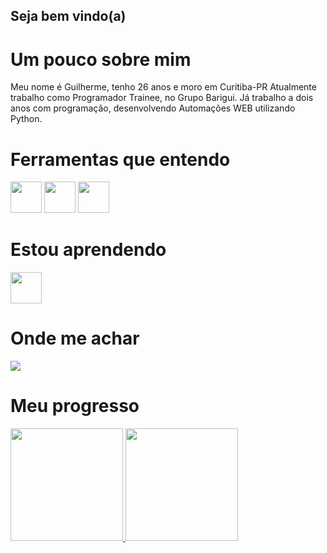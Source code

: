 ## Seja bem vindo(a)

# Um pouco sobre mim
Meu nome é Guilherme, tenho 26 anos e moro em Curitiba-PR
Atualmente trabalho como Programador Trainee, no Grupo Barigui. Já trabalho a dois anos com programação, desenvolvendo Automações WEB utilizando Python.

# Ferramentas que entendo

<img loading="lazy" src="https://cdn.jsdelivr.net/gh/devicons/devicon@latest/icons/python/python-original-wordmark.svg" width="50" height="50" />   <img loading="lazy" src="https://cdn.jsdelivr.net/gh/devicons/devicon@latest/icons/mysql/mysql-original-wordmark.svg" width="50" height="50"/>   <img loading="lazy" src="https://cdn.jsdelivr.net/gh/devicons/devicon@latest/icons/microsoftsqlserver/microsoftsqlserver-original-wordmark.svg" width="50" height="50"/>

# Estou aprendendo

<img loading="lazy" src="https://cdn.jsdelivr.net/gh/devicons/devicon@latest/icons/csharp/csharp-original.svg" width="50" height="50" />

# Onde me achar

<div>
  <a href="https://www.linkedin.com/in/guilherme-dal-evedove-224a16182/" target="_blank"><img loading="lazy" src="https://img.shields.io/badge/-LinkedIn-%230077B5?style=for-the-badge&logo=linkedin&logoColor=white" target="_blank"></a>
</div>

# Meu progresso

<div>
  <a href="https://github.com/GDEDevOne">
  <img loading="lazy" height="180em" src="https://github-readme-stats.vercel.app/api/top-langs/?username=GDEDevOne&layout=compact&langs_count=7&theme=dracula"/>
  <img loading="lazy" height="180em" src="https://github-readme-stats.vercel.app/api?username=GDEDevOne&show_icons=true&theme=dracula&include_all_commits=true&count_private=true"/>
</div>
